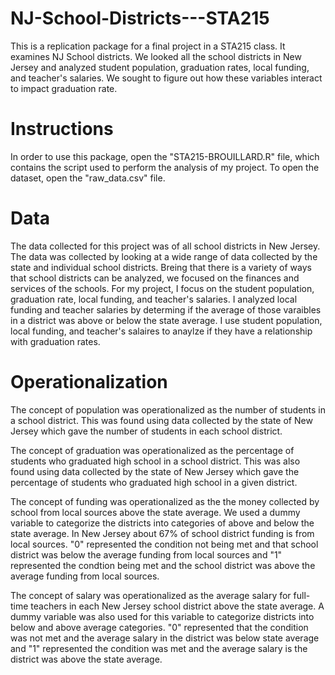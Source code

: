 # NJ-School-Districts---STA215
This is a replication package for a final project in a STA215 class. It examines NJ School districts. We looked all the school districts in New Jersey and analyzed student population, graduation rates, local funding, and teacher's salaries. We sought to figure out how these variables interact to impact graduation rate.
# Instructions 
In order to use this package, open the "STA215-BROUILLARD.R" file, which contains the script used to perform the analysis of my project. To open the dataset, open the "raw_data.csv" file. 
# Data
The data collected for this project was of all school districts in New Jersey. The data was collected by looking at a wide range of data collected by the state and individual school districts. Breing that there is a variety of ways that school districts can be analyzed, we focused on the finances and services of the schools. For my project, I focus on the student population, graduation rate, local funding, and teacher's salaries. I analyzed local funding and teacher salaries by determing if the average of those varaibles in a district was above or below the state average. I use student population, local funding, and teacher's salaires to anaylze if they have a relationship with graduation rates. 
# Operationalization 
The concept of population was operationalized as the number of students in a school district. This was found using data collected by the state of New Jersey which gave the number of students in each school district. 

The concept of graduation was operationalized as the percentage of students who graduated high school in a school district. This was also found using data collected by the state of New Jersey which gave the percentage of students who graduated high school in a given district. 

The concept of funding was operationalized as the the money collected by school from local sources above the state average. We used a dummy variable to categorize the districts into categories of above and below the state average. In New Jersey about 67% of school district funding is from local sources. "0" represented the condition not being met and that school district was below the average funding from local sources and "1" represented the condtion being met and the school district was above the average funding from local sources. 

The concept of salary was operationalized as the average salary for full-time teachers in each New Jersey school district above the state average. A dummy variable was also used for this variable to categorize districts into below and above average categories. "0" represented that the condition was not met and the average salary in the district was below state average and "1" represented the condition was met and the average salary is the district was above the state average. 
